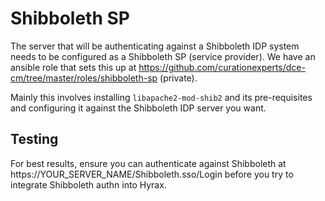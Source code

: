 # Shibboleth SP
The server that will be authenticating against a Shibboleth IDP system needs to 
be configured as a Shibboleth SP (service provider). We have an ansible role 
that sets this up at https://github.com/curationexperts/dce-cm/tree/master/roles/shibboleth-sp (private).

Mainly this involves installing `libapache2-mod-shib2` and its pre-requisites 
and configuring it against the Shibboleth IDP server you want. 

## Testing
For best results, ensure you can authenticate against Shibboleth at https://YOUR_SERVER_NAME/Shibboleth.sso/Login 
before you try to integrate Shibboleth authn into Hyrax.
